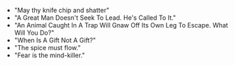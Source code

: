 -   "May thy knife chip and shatter"
-   "A Great Man Doesn't Seek To Lead. He's Called To It."
-   "An Animal Caught In A Trap Will Gnaw Off Its Own Leg To Escape. What Will You Do?"
-   "When Is A Gift Not A Gift?"
-   "The spice must flow."
-   "Fear is the mind-killer."
